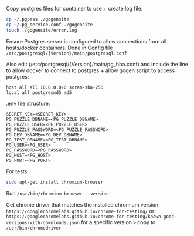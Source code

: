 Copy postgres files for container to use + create log file:
```bash
cp ~/.pgpass ./gogensite
cp ~/.pg_service.conf ./gogensite
touch ./gogensite/error.log
```

Ensure Postgres server is configured to allow connections from all hosts/docker containers. 
Done in Config file `/etc/postgresql/{Version}/main/postgresql.conf`

Also edit (/etc/postgresql/{Version}/main/pg_hba.conf) and include the line to allow docker to connect to postgres + allow gogen script to access postgres:
```
host all all 10.0.0.0/0 scram-sha-256
local all postgresmd5 md5
```

.env file structure:
```env
SECRET_KEY=<SECRET_KEY>
PG_PUZZLE_DBNAME=<PG_PUZZLE_DBNAME>
PG_PUZZLE_USER=<PG_PUZZLE_USER>
PG_PUZZLE_PASSWORD=<PG_PUZZLE_PASSWORD>
PG_DEV_DBNAME=<PG_DEV_DBNAME>
PG_TEST_DBNAME=<PG_TEST_DBNAME>
PG_USER=<PG_USER>
PG_PASSWORD=<PG_PASSWORD>
PG_HOST=<PG_HOST>
PG_PORT=<PG_PORT>
```

For tests:
```bash
sudo apt-get install chromium-browser
```

Run `/usr/bin/chromium-browser --version`

Get chrome driver that matches the installed chromium version:
`https://googlechromelabs.github.io/chrome-for-testing/` or `https://googlechromelabs.github.io/chrome-for-testing/known-good-versions-with-downloads.json` for a specific version `>` copy to `/usr/bin/chromedriver`
